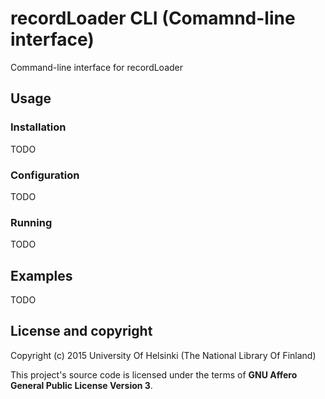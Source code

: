 # recordLoader CLI (Comamnd-line interface)

Command-line interface for recordLoader

## Usage

### Installation

TODO

### Configuration

TODO

### Running

TODO

## Examples

TODO

## License and copyright

Copyright (c) 2015 University Of Helsinki (The National Library Of Finland)

This project's source code is licensed under the terms of **GNU Affero General Public License Version 3**.